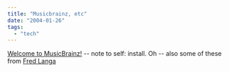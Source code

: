 ```yaml
---
title: "Musicbrainz, etc"
date: "2004-01-26"
tags: 
  - "tech"
---
```


[Welcome to MusicBrainz!](http://www.musicbrainz.org/ "Welcome to MusicBrainz!") -- note to self: install. Oh -- also some of these from [Fred Langa](http://www.informationweek.com/story/showArticle.jhtml?articleID=17500569)
